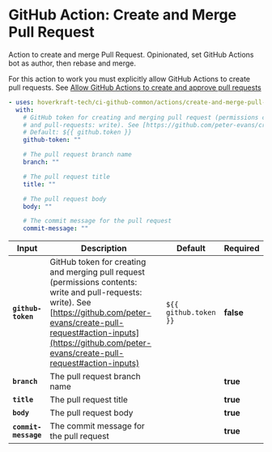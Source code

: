 <!-- start branding -->
<!-- end branding -->
<!-- start title -->

# GitHub Action: Create and Merge Pull Request

<!-- end title -->
<!-- start badges -->
<!-- end badges -->
<!-- start description -->

Action to create and merge Pull Request. Opinionated, set GitHub Actions bot as author, then rebase and merge.

<!-- end description -->

For this action to work you must explicitly allow GitHub Actions to create pull requests. See [
Allow GitHub Actions to create and approve pull requests](https://docs.github.com/en/repositories/managing-your-repositorys-settings-and-features/enabling-features-for-your-repository/managing-github-actions-settings-for-a-repository)

<!-- start contents -->
<!-- end contents -->
<!-- start usage -->

```yaml
- uses: hoverkraft-tech/ci-github-common/actions/create-and-merge-pull-request@v0.7.5
  with:
    # GitHub token for creating and merging pull request (permissions contents: write
    # and pull-requests: write). See [https://github.com/peter-evans/create-pull-request#action-inputs](https://github.com/peter-evans/create-pull-request#action-inputs)
    # Default: ${{ github.token }}
    github-token: ""

    # The pull request branch name
    branch: ""

    # The pull request title
    title: ""

    # The pull request body
    body: ""

    # The commit message for the pull request
    commit-message: ""
```

<!-- end usage -->
<!-- start inputs -->

| **Input**                       | **Description**                                                                                                                                                                                                                                     | **Default**                      | **Required** |
| ------------------------------- | --------------------------------------------------------------------------------------------------------------------------------------------------------------------------------------------------------------------------------------------------- | -------------------------------- | ------------ |
| **<code>github-token</code>**   | GitHub token for creating and merging pull request (permissions contents: write and pull-requests: write). See [https://github.com/peter-evans/create-pull-request#action-inputs](https://github.com/peter-evans/create-pull-request#action-inputs) | <code>${{ github.token }}</code> | **false**    |
| **<code>branch</code>**         | The pull request branch name                                                                                                                                                                                                                        |                                  | **true**     |
| **<code>title</code>**          | The pull request title                                                                                                                                                                                                                              |                                  | **true**     |
| **<code>body</code>**           | The pull request body                                                                                                                                                                                                                               |                                  | **true**     |
| **<code>commit-message</code>** | The commit message for the pull request                                                                                                                                                                                                             |                                  | **true**     |

<!-- end inputs -->
<!-- start outputs -->
<!-- end outputs -->
<!-- start [.github/ghadocs/examples/] -->
<!-- end [.github/ghadocs/examples/] -->
